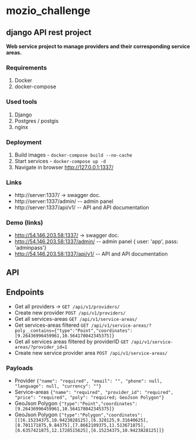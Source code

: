 # mozio_challenge
## django API rest project ##
**Web service project to manage providers and their corresponding service areas.**

### Requirements
1. Docker
1. docker-compose

### Used tools
1. Django
1. Postgres / postgis
2. nginx

### Deployment

1. Build images - `docker-compose build --no-cache`
1. Start services - `docker-compose up -d`	
1. Navigate in browser http://127.0.0.1:1337/

### Links

 - http://server:1337/ -> swagger doc.
 - http://server:1337/admin/ -- admin panel 
 - http://server:1337/api/v1/ -- API and API documentation

### Demo (links)

 - http://54.146.203.58:1337/ -> swagger doc.
 - http://54.146.203.58:1337/admin/ -- admin panel { user: 'app', pass: 'adminpass'}
 - http://54.146.203.58:1337/api/v1/ -- API and API documentation

## API ##
## Endpoints ###
- Get all providers -> `GET /api/v1/providers/`
- Create new provider `POST /api/v1/providers/`
- Get all services-areas `GET /api/v1/service-areas/` 
- Get services-areas filtered `GET /api/v1/service-areas/?poly__contains={"type":"Point","coordinates":[9.26436996459961,10.564178042345375]}`
- Get all services areas filtered by providerID `GET /api/v1/service-areas/?provider_id=1` 
- Create new service provider area `POST /api/v1/service-areas/` 
### Payloads
- Provider  `{"name": "required", "email": "", "phone": null, "language": null, "currency": ""}`
- Service-areas `{"name": "required", "provider_id": "required", "price": "required", "poly": "required; GeoJson Polygon"}`
- GeoJson Polygon `{"type":"Point","coordinates":[9.26436996459961,10.564178042345375]}`
- GeoJson Polygon `{"type":"Polygon","coordinates":[[[6.15234375,10.9423828125],[6.328125,9.31640625],[8.701171875,9.84375],[7.8662109375,11.513671875],[6.6357421875,12.1728515625],[6.15234375,10.9423828125]]}`
 
